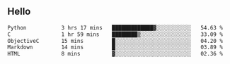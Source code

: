 ## Hello
<!--START_SECTION:waka-->

```txt
Python           3 hrs 17 mins   █████████████▓░░░░░░░░░░░   54.63 %
C                1 hr 59 mins    ████████▒░░░░░░░░░░░░░░░░   33.09 %
ObjectiveC       15 mins         █░░░░░░░░░░░░░░░░░░░░░░░░   04.20 %
Markdown         14 mins         █░░░░░░░░░░░░░░░░░░░░░░░░   03.89 %
HTML             8 mins          ▓░░░░░░░░░░░░░░░░░░░░░░░░   02.36 %
```

<!--END_SECTION:waka-->
